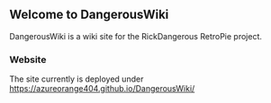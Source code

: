 ## Welcome to DangerousWiki

DangerousWiki is a wiki site for the RickDangerous RetroPie project.

### Website

The site currently is deployed under https://azureorange404.github.io/DangerousWiki/ 
